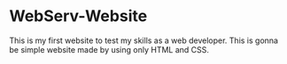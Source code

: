 # WebServ-Website
This is my first website to test my skills as a web developer. This is gonna be simple website made by using only HTML and CSS.
